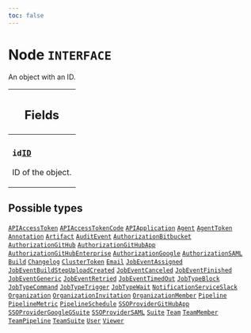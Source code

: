 ```yaml
---
toc: false
---
```

<!--
  _____   ____    _   _  ____ _______   ______ _____ _____ _______
  |  __  / __   |  | |/ __ __   __| |  ____|  __ _   _|__   __|
  | |  | | |  | | |  | | |  | | | |    | |__  | |  | || |    | |
  | |  | | |  | | | . ` | |  | | | |    |  __| | |  | || |    | |
  | |__| | |__| | | |  | |__| | | |    | |____| |__| || |_   | |
  |_____/ ____/  |_| _|____/  |_|    |______|_____/_____|  |_|
  This file is auto-generated by script/generate_graphql_api_content.sh,
  please build the schema.json by running `rails api:graph:export`
  with https://github.com/buildkite/buildkite/,
  replace the content in data/graphql_data_schema.json
  and run the generation script `./scripts/generate-graphql-api-content.sh`.
-->
<!-- vale off -->
<h1 class="has-pills" data-algolia-exclude>
  Node
  <span class="pill pill--interface pill--normal-case pill--large"><code>INTERFACE</code></span>
</h1>
<!-- vale on -->


<p>An object with an ID.</p>


<table class="responsive-table responsive-table--single-column-rows">
  <thead>
    <th>
      <h2 data-algolia-exclude>Fields</h2>
    </th>
  </thead>
  <tbody>
    <tr><td><h3 class="is-small has-pills"><code>id</code><a href="/docs/apis/graphql/schemas/scalar/id" class="pill pill--scalar pill--normal-case pill--medium" title="Go to SCALAR ID"><code>ID</code></a></h3><p>ID of the object.</p></td></tr>
  </tbody>
</table>






<h2 data-algolia-exclude>Possible types</h2>
<a href="/docs/apis/graphql/schemas/object/apiaccesstoken" class="pill pill--object pill--normal-case pill--large" title="Go to OBJECT APIAccessToken"><code>APIAccessToken</code></a>
<a href="/docs/apis/graphql/schemas/object/apiaccesstokencode" class="pill pill--object pill--normal-case pill--large" title="Go to OBJECT APIAccessTokenCode"><code>APIAccessTokenCode</code></a>
<a href="/docs/apis/graphql/schemas/object/apiapplication" class="pill pill--object pill--normal-case pill--large" title="Go to OBJECT APIApplication"><code>APIApplication</code></a>
<a href="/docs/apis/graphql/schemas/object/agent" class="pill pill--object pill--normal-case pill--large" title="Go to OBJECT Agent"><code>Agent</code></a>
<a href="/docs/apis/graphql/schemas/object/agenttoken" class="pill pill--object pill--normal-case pill--large" title="Go to OBJECT AgentToken"><code>AgentToken</code></a>
<a href="/docs/apis/graphql/schemas/object/annotation" class="pill pill--object pill--normal-case pill--large" title="Go to OBJECT Annotation"><code>Annotation</code></a>
<a href="/docs/apis/graphql/schemas/object/artifact" class="pill pill--object pill--normal-case pill--large" title="Go to OBJECT Artifact"><code>Artifact</code></a>
<a href="/docs/apis/graphql/schemas/object/auditevent" class="pill pill--object pill--normal-case pill--large" title="Go to OBJECT AuditEvent"><code>AuditEvent</code></a>
<a href="/docs/apis/graphql/schemas/object/authorizationbitbucket" class="pill pill--object pill--normal-case pill--large" title="Go to OBJECT AuthorizationBitbucket"><code>AuthorizationBitbucket</code></a>
<a href="/docs/apis/graphql/schemas/object/authorizationgithub" class="pill pill--object pill--normal-case pill--large" title="Go to OBJECT AuthorizationGitHub"><code>AuthorizationGitHub</code></a>
<a href="/docs/apis/graphql/schemas/object/authorizationgithubapp" class="pill pill--object pill--normal-case pill--large" title="Go to OBJECT AuthorizationGitHubApp"><code>AuthorizationGitHubApp</code></a>
<a href="/docs/apis/graphql/schemas/object/authorizationgithubenterprise" class="pill pill--object pill--normal-case pill--large" title="Go to OBJECT AuthorizationGitHubEnterprise"><code>AuthorizationGitHubEnterprise</code></a>
<a href="/docs/apis/graphql/schemas/object/authorizationgoogle" class="pill pill--object pill--normal-case pill--large" title="Go to OBJECT AuthorizationGoogle"><code>AuthorizationGoogle</code></a>
<a href="/docs/apis/graphql/schemas/object/authorizationsaml" class="pill pill--object pill--normal-case pill--large" title="Go to OBJECT AuthorizationSAML"><code>AuthorizationSAML</code></a>
<a href="/docs/apis/graphql/schemas/object/build" class="pill pill--object pill--normal-case pill--large" title="Go to OBJECT Build"><code>Build</code></a>
<a href="/docs/apis/graphql/schemas/object/changelog" class="pill pill--object pill--normal-case pill--large" title="Go to OBJECT Changelog"><code>Changelog</code></a>
<a href="/docs/apis/graphql/schemas/object/clustertoken" class="pill pill--object pill--normal-case pill--large" title="Go to OBJECT ClusterToken"><code>ClusterToken</code></a>
<a href="/docs/apis/graphql/schemas/object/email" class="pill pill--object pill--normal-case pill--large" title="Go to OBJECT Email"><code>Email</code></a>
<a href="/docs/apis/graphql/schemas/object/jobeventassigned" class="pill pill--object pill--normal-case pill--large" title="Go to OBJECT JobEventAssigned"><code>JobEventAssigned</code></a>
<a href="/docs/apis/graphql/schemas/object/jobeventbuildstepuploadcreated" class="pill pill--object pill--normal-case pill--large" title="Go to OBJECT JobEventBuildStepUploadCreated"><code>JobEventBuildStepUploadCreated</code></a>
<a href="/docs/apis/graphql/schemas/object/jobeventcanceled" class="pill pill--object pill--normal-case pill--large" title="Go to OBJECT JobEventCanceled"><code>JobEventCanceled</code></a>
<a href="/docs/apis/graphql/schemas/object/jobeventfinished" class="pill pill--object pill--normal-case pill--large" title="Go to OBJECT JobEventFinished"><code>JobEventFinished</code></a>
<a href="/docs/apis/graphql/schemas/object/jobeventgeneric" class="pill pill--object pill--normal-case pill--large" title="Go to OBJECT JobEventGeneric"><code>JobEventGeneric</code></a>
<a href="/docs/apis/graphql/schemas/object/jobeventretried" class="pill pill--object pill--normal-case pill--large" title="Go to OBJECT JobEventRetried"><code>JobEventRetried</code></a>
<a href="/docs/apis/graphql/schemas/object/jobeventtimedout" class="pill pill--object pill--normal-case pill--large" title="Go to OBJECT JobEventTimedOut"><code>JobEventTimedOut</code></a>
<a href="/docs/apis/graphql/schemas/object/jobtypeblock" class="pill pill--object pill--normal-case pill--large" title="Go to OBJECT JobTypeBlock"><code>JobTypeBlock</code></a>
<a href="/docs/apis/graphql/schemas/object/jobtypecommand" class="pill pill--object pill--normal-case pill--large" title="Go to OBJECT JobTypeCommand"><code>JobTypeCommand</code></a>
<a href="/docs/apis/graphql/schemas/object/jobtypetrigger" class="pill pill--object pill--normal-case pill--large" title="Go to OBJECT JobTypeTrigger"><code>JobTypeTrigger</code></a>
<a href="/docs/apis/graphql/schemas/object/jobtypewait" class="pill pill--object pill--normal-case pill--large" title="Go to OBJECT JobTypeWait"><code>JobTypeWait</code></a>
<a href="/docs/apis/graphql/schemas/object/notificationserviceslack" class="pill pill--object pill--normal-case pill--large" title="Go to OBJECT NotificationServiceSlack"><code>NotificationServiceSlack</code></a>
<a href="/docs/apis/graphql/schemas/object/organization" class="pill pill--object pill--normal-case pill--large" title="Go to OBJECT Organization"><code>Organization</code></a>
<a href="/docs/apis/graphql/schemas/object/organizationinvitation" class="pill pill--object pill--normal-case pill--large" title="Go to OBJECT OrganizationInvitation"><code>OrganizationInvitation</code></a>
<a href="/docs/apis/graphql/schemas/object/organizationmember" class="pill pill--object pill--normal-case pill--large" title="Go to OBJECT OrganizationMember"><code>OrganizationMember</code></a>
<a href="/docs/apis/graphql/schemas/object/pipeline" class="pill pill--object pill--normal-case pill--large" title="Go to OBJECT Pipeline"><code>Pipeline</code></a>
<a href="/docs/apis/graphql/schemas/object/pipelinemetric" class="pill pill--object pill--normal-case pill--large" title="Go to OBJECT PipelineMetric"><code>PipelineMetric</code></a>
<a href="/docs/apis/graphql/schemas/object/pipelineschedule" class="pill pill--object pill--normal-case pill--large" title="Go to OBJECT PipelineSchedule"><code>PipelineSchedule</code></a>
<a href="/docs/apis/graphql/schemas/object/ssoprovidergithubapp" class="pill pill--object pill--normal-case pill--large" title="Go to OBJECT SSOProviderGitHubApp"><code>SSOProviderGitHubApp</code></a>
<a href="/docs/apis/graphql/schemas/object/ssoprovidergooglegsuite" class="pill pill--object pill--normal-case pill--large" title="Go to OBJECT SSOProviderGoogleGSuite"><code>SSOProviderGoogleGSuite</code></a>
<a href="/docs/apis/graphql/schemas/object/ssoprovidersaml" class="pill pill--object pill--normal-case pill--large" title="Go to OBJECT SSOProviderSAML"><code>SSOProviderSAML</code></a>
<a href="/docs/apis/graphql/schemas/object/suite" class="pill pill--object pill--normal-case pill--large" title="Go to OBJECT Suite"><code>Suite</code></a>
<a href="/docs/apis/graphql/schemas/object/team" class="pill pill--object pill--normal-case pill--large" title="Go to OBJECT Team"><code>Team</code></a>
<a href="/docs/apis/graphql/schemas/object/teammember" class="pill pill--object pill--normal-case pill--large" title="Go to OBJECT TeamMember"><code>TeamMember</code></a>
<a href="/docs/apis/graphql/schemas/object/teampipeline" class="pill pill--object pill--normal-case pill--large" title="Go to OBJECT TeamPipeline"><code>TeamPipeline</code></a>
<a href="/docs/apis/graphql/schemas/object/teamsuite" class="pill pill--object pill--normal-case pill--large" title="Go to OBJECT TeamSuite"><code>TeamSuite</code></a>
<a href="/docs/apis/graphql/schemas/object/user" class="pill pill--object pill--normal-case pill--large" title="Go to OBJECT User"><code>User</code></a>
<a href="/docs/apis/graphql/schemas/object/viewer" class="pill pill--object pill--normal-case pill--large" title="Go to OBJECT Viewer"><code>Viewer</code></a>
